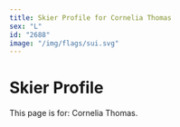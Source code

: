 ```yaml
---
title: Skier Profile for Cornelia Thomas
sex: "L"
id: "2688"
image: "/img/flags/sui.svg" 
---
```


# Skier Profile

This page is for: Cornelia Thomas.
    